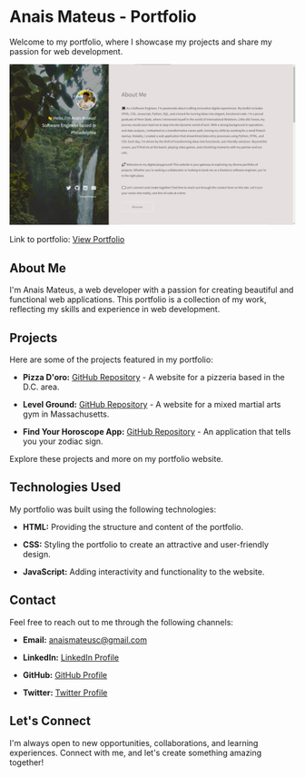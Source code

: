 # Anais Mateus - Portfolio

Welcome to my portfolio, where I showcase my projects and share my passion for web development.

![Project Screenshot](https://raw.githubusercontent.com/anaiscmateus/portfolio/main/images/portfolio-project.png)

Link to portfolio: [View Portfolio](https://anaiscodes.netlify.app/)

## About Me

I'm Anais Mateus, a web developer with a passion for creating beautiful and functional web applications. This portfolio is a collection of my work, reflecting my skills and experience in web development.

## Projects

Here are some of the projects featured in my portfolio:

- **Pizza D'oro:** [GitHub Repository](https://github.com/anaiscmateus/pizza-doro) - A website for a pizzeria based in the D.C. area.

- **Level Ground:** [GitHub Repository](https://github.com/anaiscmateus/level-ground-completed) - A website for a mixed martial arts gym in Massachusetts.

- **Find Your Horoscope App:** [GitHub Repository](https://github.com/anaiscmateus/horoscope-app) - An application that tells you your zodiac sign.

Explore these projects and more on my portfolio website.

## Technologies Used

My portfolio was built using the following technologies:

- **HTML:** Providing the structure and content of the portfolio.

- **CSS:** Styling the portfolio to create an attractive and user-friendly design.

- **JavaScript:** Adding interactivity and functionality to the website.

## Contact

Feel free to reach out to me through the following channels:

- **Email:** [anaismateusc@gmail.com](mailto:anaismateusc@gmail.com)

- **LinkedIn:** [LinkedIn Profile](https://www.linkedin.com/in/anaïsmateus/)

- **GitHub:** [GitHub Profile](https://github.com/anaiscmateus)

- **Twitter:** [Twitter Profile](https://twitter.com/anaiscodes)

## Let's Connect

I'm always open to new opportunities, collaborations, and learning experiences. Connect with me, and let's create something amazing together!
